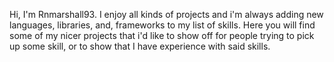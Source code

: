 Hi, I'm Rnmarshall93. I enjoy all kinds of projects and i'm always adding new languages, libraries, and, frameworks to my list of skills. Here you will find some of my nicer projects that i'd like to show off for people trying to pick up some skill, or to show that I have experience with said skills.
